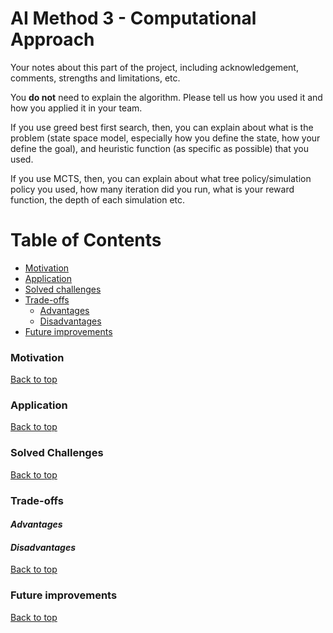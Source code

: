 # AI Method 3 - Computational Approach

Your notes about this part of the project, including acknowledgement, comments, strengths and limitations, etc.

You **do not** need to explain the algorithm. Please tell us how you used it and how you applied it in your team.

If you use greed best first search, then, you can explain about what is the problem (state space model, especially how you define the state, how your define the goal), and heuristic function (as specific as possible) that you used. 

If you use MCTS, then, you can explain about what tree policy/simulation policy you used, how many iteration did you run, what is your reward function, the depth of each simulation etc.

# Table of Contents
  * [Motivation](#motivation)
  * [Application](#application)
  * [Solved challenges](#solved-challenges)
  * [Trade-offs](#trade-offs)     
     - [Advantages](#advantages)
     - [Disadvantages](#disadvantages)
  * [Future improvements](#future-improvements)
 
### Motivation  

[Back to top](#table-of-contents)

### Application  

[Back to top](#table-of-contents)

### Solved Challenges

[Back to top](#table-of-contents)


### Trade-offs  
#### *Advantages*  


#### *Disadvantages*

[Back to top](#table-of-contents)

### Future improvements  

[Back to top](#table-of-contents)
